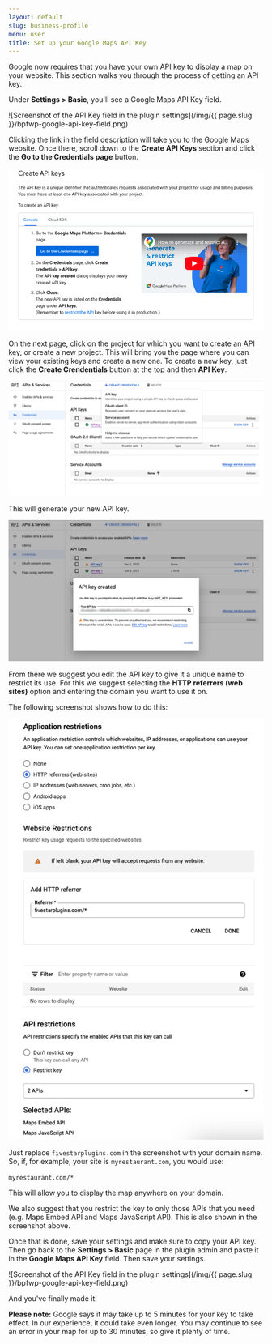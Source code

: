 ```yaml
---
layout: default
slug: business-profile
menu: user
title: Set up your Google Maps API Key
---
```

Google [now requires](https://googlegeodevelopers.blogspot.co.uk/2016/06/building-for-scale-updates-to-google.html) that you have your own API key to display a map on your website. This section walks you through the process of getting an API key.

Under **Settings > Basic**, you'll see a Google Maps API Key field.

![Screenshot of the API Key field in the plugin settings](/img/{{ page.slug }}/bpfwp-google-api-key-field.png)

Clicking the link in the field description will take you to the Google Maps website. Once there, scroll down to the **Create API Keys** section and click the **Go to the Credentials page** button.

![Screenshot of Google Maps API main page](/img/google-maps-api-key/google-api-key-create-1.png)

On the next page, click on the project for which you want to create an API key, or create a new project. This will bring you the page where you can view your existing keys and create a new one. To create a new key, just click the **Create Crendentials** button at the top and then **API Key**.

![Screenshot of screen where you can create a new API key](/img/google-maps-api-key/google-api-key-create-2.png)

This will generate your new API key.

![Screenshot of screen where you can create a new API key](/img/google-maps-api-key/google-api-key-create-3-2.png)

 From there we suggest you edit the API key to give it a unique name to restrict its use. For this we suggest selecting the **HTTP referrers (web sites)** option and entering the domain you want to use it on.

The following screenshot shows how to do this:

![Screenshot of screen where you can create a new API key](/img/google-maps-api-key/google-api-key-create-4.png)

Just replace `fivestarplugins.com` in the screenshot with your domain name. So, if, for example, your site is `myrestaurant.com`, you would use:

`myrestaurant.com/*`

This will allow you to display the map anywhere on your domain.

We also suggest that you restrict the key to only those APIs that you need (e.g. Maps Embed API and Maps JavaScript API). This is also shown in the screenshot above.

Once that is done, save your settings and make sure to copy your API key. Then go back to the **Settings > Basic** page in the plugin admin and paste it in the **Google Maps API Key** field. Then save your settings.

![Screenshot of the API Key field in the plugin settings](/img/{{ page.slug }}/bpfwp-google-api-key-field.png)

And you've finally made it!

**Please note:** Google says it may take up to 5 minutes for your key to take effect. In our experience, it could take even longer. You may continue to see an error in your map for up to 30 minutes, so give it plenty of time.
